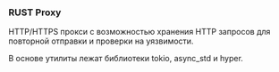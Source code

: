 ### RUST Proxy

HTTP/HTTPS прокси с возможностью хранения HTTP запросов для повторной отправки и
 проверки на уязвимости.
 
В основе утилиты лежат библиотеки tokio, async_std и hyper.

